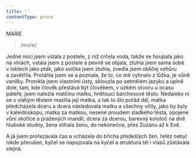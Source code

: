 ```yaml
---
title: ''
contentType: prose
---
```


<section>

MARIE

> /moře/

Jedné noci jsem vstala z postele, z níž crčela voda, takže se houpala jako na vlnách, vstala jsem z postele a pevně se objala, ztuhla jsem sama sobě v loktech jako pták, jako svíčka jsem ztuhla, zvedla jsem obličej vzhůru a zavětřila. Protáhla jsem se a poznala, že to, co mě vyhnalo z lůžka, je vůně vanilky. Pronikla jsem vlastními ústy, sklouzla po setmělém jazyku a úplně dole, tam, kde člověk přestává být člověkem, v úzkém otvoru u ocasu páteře, jsem nalezla matčinu matku, hnětoucí barchesové těsto. Nedaleko ní se s vlahým těstem mazlila její matka, a tak to šlo pořád dál, matka předcházela dceru a dcera následovala matku a všechny vířily, jako by byly v kaleidoskopu, matka za matkou, nesené proudem sladkého těsta, opojené vůní skořice a pražených mandlí, dcera za dcerou, barevný kolotoč na dně hluboké studny, žena stíhala ženu, do nekonečna, přes Zuzanu až k Evě.

</section>

<section>

A já jsem prořezávala čas a vcházela do břicha předešlých žen, řetěz nebyl nikde přerušen, kyčel se napojovala na kyčel a struktura těl i vlasů zůstávala stejná.

</section>
